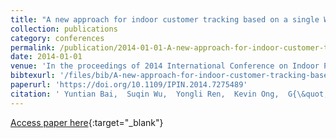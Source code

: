```yaml
---
title: "A new approach for indoor customer tracking based on a single Wi-Fi connection"
collection: publications
category: conferences
permalink: /publication/2014-01-01-A-new-approach-for-indoor-customer-tracking-based-on-a-single-Wi-Fi-connection
date: 2014-01-01
venue: 'In the proceedings of 2014 International Conference on Indoor Positioning and Indoor Navigation, IPIN 2014, Busan, South Korea, October 27-30, 2014'
bibtexurl: '/files/bib/A-new-approach-for-indoor-customer-tracking-based-on-a-single-Wi-Fi-connection.bib'
paperurl: 'https://doi.org/10.1109/IPIN.2014.7275489'
citation: ' Yuntian Bai,  Suqin Wu,  Yongli Ren,  Kevin Ong,  G{\&quot;{u}}nther Retscher,  Allison Kealy,  Martin Tomko,  Mark Sanderson,  Hong Wu,  Kefei Zhang, &quot;A new approach for indoor customer tracking based on a single Wi-Fi connection.&quot; In the proceedings of 2014 International Conference on Indoor Positioning and Indoor Navigation, IPIN 2014, Busan, South Korea, October 27-30, 2014, 2014.'
---
```

[Access paper here](https://doi.org/10.1109/IPIN.2014.7275489){:target="_blank"}
